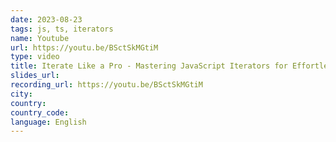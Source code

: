```yaml
---
date: 2023-08-23
tags: js, ts, iterators
name: Youtube
url: https://youtu.be/BSctSkMGtiM
type: video
title: Iterate Like a Pro - Mastering JavaScript Iterators for Effortless Code
slides_url:
recording_url: https://youtu.be/BSctSkMGtiM
city:
country:
country_code:
language: English
---
```

